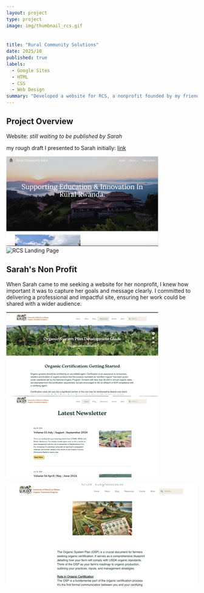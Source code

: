 ```yaml
---
layout: project
type: project
image: img/thumbnail_rcs.gif


title: "Rural Community Solutions"
date: 2025/10
published: true
labels:
  - Google Sites
  - HTML
  - CSS
  - Web Design
summary: "Developed a website for RCS, a nonprofit founded by my friend Sarah Benimana, to support building libraries in Rwanda."
---
```


## Project Overview

Website: *still waiting to be published by Sarah*

my rough draft I presented to Sarah initially:  <a href = "https://rural-cs.github.io/"> link<a>

<p><img src="../img/rcs-homepage.png" alt="RCS Landing Page" width=400> <img src="../img/rcs-landingpage.gif" alt="RCS Landing Page" width=400></p>

## Sarah's Non Profit

When Sarah came to me seeking a website for her nonprofit, I knew how important it was to capture her goals and message clearly. I committed to delivering a professional and impactful site, ensuring her work could be shared with a wider audience.


<p><img src="../img/uhot-osp.png" alt="UHOT Home Page" width="400"> <img src="../img/uhot-newspage.png" alt = "UHOT News Page" width="400"></p>





<p><img src="../img/uhot-osp-explained.png" alt = "UHOT osp explained page" width="599"></p>

